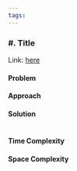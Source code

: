 ```yaml
---
tags:
---
```

### #. Title

Link: [here]()

#### Problem

#### Approach

#### Solution
```python 

```

#### Time Complexity

#### Space Complexity

